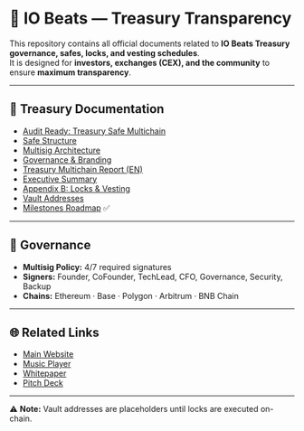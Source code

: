 # 💎 IO Beats — Treasury Transparency

This repository contains all official documents related to **IO Beats Treasury governance, safes, locks, and vesting schedules**.  
It is designed for **investors, exchanges (CEX), and the community** to ensure **maximum transparency**.

---

## 📄 Treasury Documentation
- [Audit Ready: Treasury Safe Multichain](./docs/IOB_Treasury_Safe_Multichain_AuditReady.pdf)  
- [Safe Structure](./docs/treasury/IOB_Safe_Structure.pdf)  
- [Multisig Architecture](./docs/treasury/IOB_Safe_Multisig_Architecture.pdf)  
- [Governance & Branding](./docs/treasury/IOB_Treasury_Governance.pdf)  
- [Treasury Multichain Report (EN)](./docs/treasury/IOB_Treasury_Multichain_EN_v1_fixed.pdf)  
- [Executive Summary](./docs/treasury/IOB_Treasury_Multichain_Executive_Summary.pdf)  
- [Appendix B: Locks & Vesting](./docs/treasury/IOB_Treasury_AppendixB_Locks_Vesting_v4.pdf)  
- [Vault Addresses](./docs/treasury/addresses.md)  
- [Milestones Roadmap](./docs/MILESTONES.md) ✅  

---

## 🔐 Governance
- **Multisig Policy:** 4/7 required signatures  
- **Signers:** Founder, CoFounder, TechLead, CFO, Governance, Security, Backup  
- **Chains:** Ethereum · Base · Polygon · Arbitrum · BNB Chain  

---

## 🌐 Related Links
- [Main Website](https://iobeats.com)  
- [Music Player](https://open.iobeats.com)  
- [Whitepaper](https://open.iobeats.com/doc/iobeats-white-paper.pdf)  
- [Pitch Deck](https://open.iobeats.com/doc/iobeats-pitch-deck.pdf)  

---

⚠️ **Note:** Vault addresses are placeholders until locks are executed on-chain.
